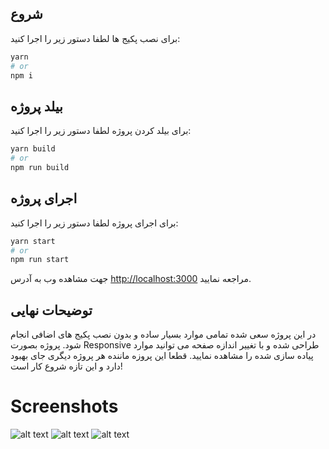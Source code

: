 <!-- @format -->

## شروع

برای نصب پکیج ها لطفا دستور زیر را اجرا کنید:

```bash
yarn
# or
npm i
```

## بیلد پروژه

برای بیلد کردن پروژه لطفا دستور زیر را اجرا کنید:

```bash
yarn build
# or
npm run build
```

## اجرای پروژه

برای اجرای پروژه لطفا دستور زیر را اجرا کنید:

```bash
yarn start
# or
npm run start
```

جهت مشاهده وب به آدرس [http://localhost:3000](http://localhost:3000) مراجعه نمایید.

## توضیحات نهایی

در این پروژه سعی شده تمامی موارد بسیار ساده و بدون نصب پکیج های اضافی انجام شود. پروژه بصورت Responsive طراحی شده و با تغییر اندازه صفحه می توانید موارد پیاده سازی شده را مشاهده نمایید. قطعا این پروزه ماننده هر پروژه دیگری جای بهبود دارد و این تازه شروع کار است!

# Screenshots

![alt text](https://s8.uupload.ir/files/contact-1_z61x.png)
![alt text](https://s8.uupload.ir/files/contact-2_7s9i.png)
![alt text](https://s8.uupload.ir/files/contact-3_u2an.png)

